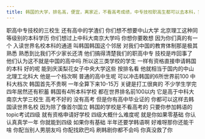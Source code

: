 ```yaml
---
title: 韩国的大学，排名高，便宜，离家近，不看高考成绩，中专技校职高生都可以去本科，实力还是很强的
---
```

职高中专技校的三校生
还有高中的学渣们
你们想不想要中山大学
北京理工这种同等级别的本科学历
你们想过上中科大南京大学吗
你想你要敢想
因为你们真的有一个
入读世界名校本科的通道
叫韩国韩国这个邻居
对我们中国的教育体制那是极其熟悉
熟悉到比我们不少家长还清
他们搞得清楚我们的职高中专
技校是咋回事了
他们认为这不就是中国的高中吗
所以这三类学校的学生
一样有资格直接申请韩国的本科
好的呢
能到庆溪梨花女子中央大学这些
按排名看
他就相当于国内的中山北理工北科大
他是一个档次啊
普通的高中生呢
可以冲击韩国的6所世界前100
中科大档次
韩国首先不贵啊
一年全算下来10-15万
关键是打工很爽的
不少学生学完四年居然还有积蓄
韩国有4所本科学校
都在世界排名前100以内
它是高于中科大南京大学三校生
高考不好的
没有高考
但是你有高中毕业证的
你都可以这样去韩国读世界名校
因为除了像首尔国立
韩国的学校是不看高考的
只要你参加韩语的topic考试四级
就有资格申请好学校
四级大概什么难度呢
就是你如果零基础
你认认真真学一年
你就能到四级
如果你有基础
半年还要学韩语啊
好难呀那你还能干啥
你配当别人男朋友吗
你配找欧巴吗
刷韩剧你都不会吗
你真没救了你
